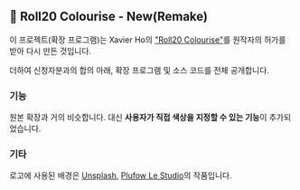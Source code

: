 ## 🎨 Roll20 Colourise - New(Remake)

이 프로젝트(확장 프로그램)는 Xavier Ho의 ["Roll20 Colourise"](https://github.com/Spaxe/roll20-colouriser)를 원작자의 허가를 받아 다시 만든 것입니다.

더하여 신청자분과의 합의 아래, 확장 프로그램 및 소스 코드를 전체 공개합니다.

### 기능
원본 확장과 거의 비슷합니다. 대신 **사용자가 직접 색상을 지정할 수 있는 기능**이 추가되었습니다.

### 

### 기타

로고에 사용된 배경은 <a href="https://unsplash.com/ko/%EC%82%AC%EC%A7%84/%EC%97%AC%EB%9F%AC-%EA%B0%80%EC%A7%80-%EC%83%89%EC%83%81%EC%9D%98-%EB%B0%B0%EA%B2%BD%EC%9D%B4-%ED%9D%90%EB%A6%BF%ED%95%9C-%EC%9D%B4%EB%AF%B8%EC%A7%80-Cxt_W7nqLvM?utm_content=creditCopyText&utm_medium=referral&utm_source=unsplash">Unsplash</a>, <a href="https://unsplash.com/ko/@plufow?utm_content=creditCopyText&utm_medium=referral&utm_source=unsplash">Plufow Le Studio</a>의 작품입니다.